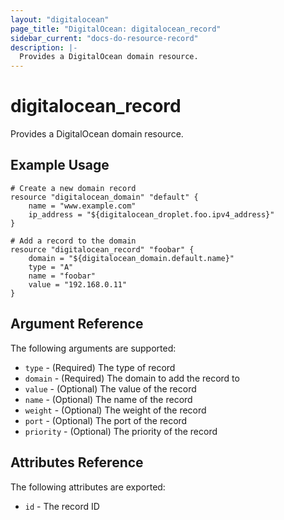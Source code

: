 ```yaml
---
layout: "digitalocean"
page_title: "DigitalOcean: digitalocean_record"
sidebar_current: "docs-do-resource-record"
description: |-
  Provides a DigitalOcean domain resource.
---
```


# digitalocean\_record

Provides a DigitalOcean domain resource.

## Example Usage

```
# Create a new domain record
resource "digitalocean_domain" "default" {
    name = "www.example.com"
    ip_address = "${digitalocean_droplet.foo.ipv4_address}"
}

# Add a record to the domain
resource "digitalocean_record" "foobar" {
    domain = "${digitalocean_domain.default.name}"
    type = "A"
    name = "foobar"
    value = "192.168.0.11"
}
```

## Argument Reference

The following arguments are supported:

* `type` - (Required) The type of record
* `domain` - (Required) The domain to add the record to
* `value` - (Optional) The value of the record
* `name` - (Optional) The name of the record
* `weight` - (Optional) The weight of the record
* `port` - (Optional) The port of the record
* `priority` - (Optional) The priority of the record

## Attributes Reference

The following attributes are exported:

* `id` - The record ID

